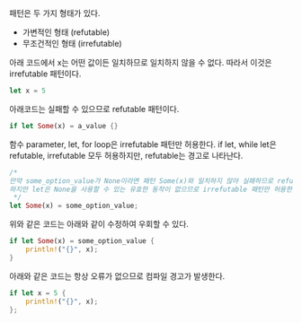 패턴은 두 가지 형태가 있다.
- 가변적인 형태 (refutable)
- 무조건적인 형태 (irrefutable)

아래 코드에서 x는 어떤 값이든 일치하므로 일치하지 않을 수 없다.
따라서 이것은 irrefutable 패턴이다.
```rust
let x = 5
```

아래코드는 실패할 수 있으므로 refutable 패턴이다.
```rust
if let Some(x) = a_value {}
```

함수 parameter, let, for loop은 irrefutable 패턴만 허용한다.
if let, while let은 refutable, irrefutable 모두 허용하지만, refutable는 경고로 나타난다.

```rust
/*
만약 some_option_value가 None이라면 패턴 Some(x)와 일치하지 않아 실패하므로 refutable 패턴이다.
하지만 let은 None을 사용할 수 있는 유효한 동작이 없으므로 irrefutable 패턴만 허용한다.
 */
let Some(x) = some_option_value;
```
위와 같은 코드는 아래와 같이 수정하여 우회할 수 있다.
```rust
if let Some(x) = some_option_value {
    println!("{}", x);
}
```
아래와 같은 코드는 항상 오류가 없으므로 컴파일 경고가 발생한다.
```rust
if let x = 5 {
    println!("{}", x);
};
```
